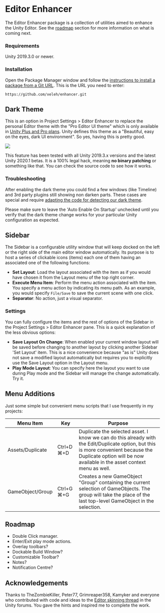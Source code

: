 # Editor Enhancer
The Editor Enhancer package is a collection of utilities aimed to enhance the Unity Editor. See the [roadmap](#roadmap) section for more information on what is coming next.

### Requirements

Unity 2019.3.0 or newer.  

### Installation

Open the Package Manager window and follow the [instructions to install a package from a Git URL](https://docs.unity3d.com/Manual/upm-ui-giturl.html). This is the URL you need to enter:

```
https://github.com/xeleh/enhancer.git
```


## Dark Theme

This is an option in Project Settings > Editor Enhancer to replace the personal Editor theme with the "Pro Editor UI theme" which is only available in [Unity Plus and Pro plans](https://store.unity.com/#plans-business). Unity defines this theme as a "Beautiful, easy on the eyes, dark UI environment". So yes, having this is pretty good.

![](https://xeleh.com/media/dark-theme.gif)

This feature has been tested with all Unity 2019.3.x versions and the latest Unity 2020.1 betas. It is a 100% legal hack, meaning **no binary patching** or something like that. You can check the source code to see how it works.

### Troubleshooting

After enabling the dark theme you could find a few windows (like Timeline) and 3rd party plugins still showing non darken parts. These cases are special and require [adapting the code for detecting our dark theme](Adapting.md).

Please make sure to leave the 'Auto Enable On Startup' unchecked until you verify that the dark theme change works for your particular Unity configuration as expected.


## Sidebar

The Sidebar is a configurable utility window that will keep docked on the left or the right side of the main editor window automatically. Its purpose is to host a series of clickable icons (items) each one of them having an associated one of the following functions:

* **Set Layout**: Load the layout associated with the item as if you would have chosen it from the Layout menu of the top right corner.
* **Execute Menu Item**: Perform the menu action associated with the item. You specify a menu action by indicating its menu path. As an example, you would specify `File/Save` to save the current scene with one click.
* **Separator**: No action, just a visual separator.

### Settings

You can fully configure the items and the rest of options of the Sidebar in the Project Settings > Editor Enhancer pane. This is a quick explanation of the less obvious options:

* **Save Layout On Change**: When enabled your current window layout will be saved before changing to another layout by clicking another Sidebar 'Set Layout' item. This is a nice convenience because "as is" Unity does not save a modified layout automatically but requires you to explicitly use the Save Layout option in the Layout menu.
* **Play Mode Layout**: You can specify here the layout you want to use during Play mode and the Sidebar will manage the change automatically. Try it.


## Menu Additions

Just some simple but convenient menu scripts that I use frequently in my projects:

| Menu Item | Key | Purpose |
|---|---|---|
| Assets/Duplicate | Ctrl+D ⌘+D |Duplicate the selected asset. I know we can do this already with the Edit/Duplicate option, but this is more convenient because the Duplicate option will be now available in the asset context menu as well. |
| GameObject/Group | Ctrl+G ⌘+G |Creates a new GameObject "Group" containing the current selection of GameObjects. The group will take the place of the last top-level GameObject in the selection. |

## Roadmap

* Double Click manager.
* Enter/Exit play mode actions.
* Overlay toolbars?
* Dockable Build Window?
* Customizable Toolbar?
* Notes?
* Notification Centre?

## Acknowledgements

Thanks to TheZombieKiller, Peter77, Grimreaper358, Kamyker and everyone who contributed with code and ideas to the [Editor skinning thread](https://forum.unity.com/threads/editor-skinning-thread.711059/) in the Unity forums. You gave the hints and inspired me to complete the work.

